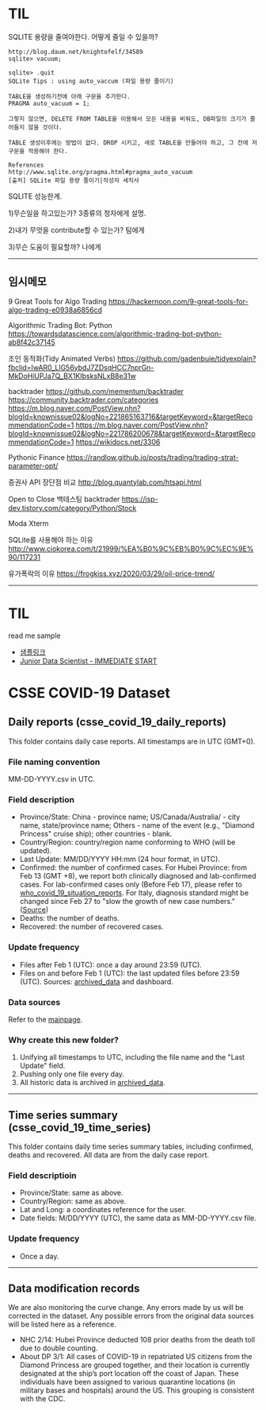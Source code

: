 
# TIL

SQLITE 용량을 줄여야한다. 어떻게 줄일 수 있을까?

```
http://blog.daum.net/knightofelf/34589
sqlite> vacuum;

sqlite> .quit
SQLite Tips : using auto_vaccum (파일 용량 줄이기)
 
TABLE을 생성하기전에 아래 구문을 추가한다.
PRAGMA auto_vacuum = 1;

그렇지 않으면, DELETE FROM TABLE을 이용해서 모든 내용을 비워도, DB파일의 크기가 줄어들지 않을 것이다.

TABLE 생성이후에는 방법이 없다. DROP 시키고, 새로 TABLE을 만들어야 하고, 그 전에 저 구문을 적용해야 한다.

References
http://www.sqlite.org/pragma.html#pragma_auto_vacuum
[출처] SQLite 파일 용량 줄이기|작성자 세직사
```


SQLITE
성능한계.





1)무슨일을 하고있는가?
3종류의 청자에게 설명.

2)내가 무엇을 contribute할 수 있는가?
팀에게

3)무슨 도움이 필요할까?
나에게









----------------
## 임시메모

9 Great Tools for Algo Trading
https://hackernoon.com/9-great-tools-for-algo-trading-e0938a6856cd

Algorithmic Trading Bot: Python
https://towardsdatascience.com/algorithmic-trading-bot-python-ab8f42c37145


조인 동적화(Tidy Animated Verbs)
https://github.com/gadenbuie/tidyexplain?fbclid=IwAR0_LlG56ybdJ7ZDsqHCC7nprGn-MkDoHiUPJa7Q_BX1KIbsksNLxB8e31w


backtrader
https://github.com/mementum/backtrader
https://community.backtrader.com/categories
https://m.blog.naver.com/PostView.nhn?blogId=knownissue02&logNo=221865163716&targetKeyword=&targetRecommendationCode=1
https://m.blog.naver.com/PostView.nhn?blogId=knownissue02&logNo=221786200678&targetKeyword=&targetRecommendationCode=1
https://wikidocs.net/3306

Pythonic Finance
https://randlow.github.io/posts/trading/trading-strat-parameter-opt/

증권사 API 장단점 비교
http://blog.quantylab.com/htsapi.html


Open to Close 백테스팅 backtrader
https://jsp-dev.tistory.com/category/Python/Stock


Moda Xterm


SQLite를 사용해야 하는 이유
http://www.ciokorea.com/t/21999/%EA%B0%9C%EB%B0%9C%EC%9E%90/117231

유가폭락의 이유
https://frogkiss.xyz/2020/03/29/oil-price-trend/


---------------
# TIL

read me sample

* [샘플링크](https://github.com/CSSEGISandData/COVID-19)
* [Junior Data Scientist - IMMEDIATE START](https://www.seek.com.au/job/41223086?type=standout#searchRequestToken=f9b279d4-7fcc-410e-8abe-53e174d1acd0)
# CSSE COVID-19 Dataset

## Daily reports (csse_covid_19_daily_reports)

This folder contains daily case reports. All timestamps are in UTC (GMT+0).

### File naming convention
MM-DD-YYYY.csv in UTC.

### Field description
* Province/State: China - province name; US/Canada/Australia/ - city name, state/province name; Others - name of the event (e.g., "Diamond Princess" cruise ship); other countries - blank.
* Country/Region: country/region name conforming to WHO (will be updated).
* Last Update: MM/DD/YYYY HH:mm  (24 hour format, in UTC).
* Confirmed: the number of confirmed cases. For Hubei Province: from Feb 13 (GMT +8), we report both clinically diagnosed and lab-confirmed cases. For lab-confirmed cases only (Before Feb 17), please refer to [who_covid_19_situation_reports](https://github.com/CSSEGISandData/COVID-19/tree/master/who_covid_19_situation_reports). For Italy, diagnosis standard might be changed since Feb 27 to "slow the growth of new case numbers." ([Source](https://apnews.com/6c7e40fbec09858a3b4dbd65fe0f14f5))
* Deaths: the number of deaths.
* Recovered: the number of recovered cases.

### Update frequency
* Files after Feb 1 (UTC): once a day around 23:59 (UTC).
* Files on and before Feb 1 (UTC): the last updated files before 23:59 (UTC). Sources: [archived_data](https://github.com/CSSEGISandData/COVID-19/tree/master/archived_data) and dashboard.

### Data sources
Refer to the [mainpage](https://github.com/CSSEGISandData/COVID-19).

### Why create this new folder?
1. Unifying all timestamps to UTC, including the file name and the "Last Update" field.
2. Pushing only one file every day.
3. All historic data is archived in [archived_data](https://github.com/CSSEGISandData/COVID-19/tree/master/archived_data).

---
## Time series summary (csse_covid_19_time_series)

This folder contains daily time series summary tables, including confirmed, deaths and recovered. All data are from the daily case report.

### Field descriptioin
* Province/State: same as above.
* Country/Region: same as above.
* Lat and Long: a coordinates reference for the user.
* Date fields: M/DD/YYYY (UTC), the same data as MM-DD-YYYY.csv file.

### Update frequency
* Once a day.

---
## Data modification records
We are also monitoring the curve change. Any errors made by us will be corrected in the dataset. Any possible errors from the original data sources will be listed here as a reference.
* NHC 2/14: Hubei Province deducted 108 prior deaths from the death toll due to double counting.
* About DP 3/1: All cases of COVID-19 in repatriated US citizens from the Diamond Princess are grouped together, and their location is currently designated at the ship’s port location off the coast of Japan. These individuals have been assigned to various quarantine locations (in military bases and hospitals) around the US. This grouping is consistent with the CDC.














